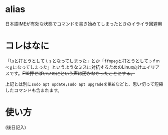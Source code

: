 # alias
日本語IMEが有効な状態でコマンドを書き始めてしまったときのイライラ回避用
# コレはなに
「`ls`と打とうとして`ｌｓ`となってしまった」とか「`ffmpeg`と打とうとして`っｆｍぺｇ`になってしまった」というようなミスに対抗するためのLinux向けエイリアスです。~~F10押せばいいのにという声は聞かなかったことにする。~~

上記とは別に`sudo apt update;sudo apt upgrade`を`更新`などと、思い切って短縮したコマンドも含まれます。
# 使い方
(後日記入)
